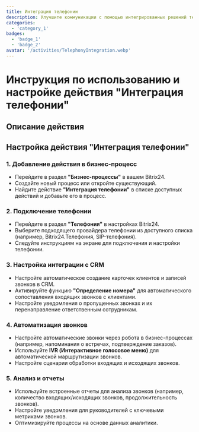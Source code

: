 ```yaml
---
title: Интеграция телефонии
description: Улучшите коммуникации с помощью интегрированных решений телефонии.
categories: 
  - 'category_1'
badges:
  - 'badge_1'
  - 'badge_2'
avatar: '/activities/TelephonyIntegration.webp'
---
```


# Инструкция по использованию и настройке действия "Интеграция телефонии"

## Описание действия

## **Настройка действия "Интеграция телефонии"**

### 1. Добавление действия в бизнес-процесс
- Перейдите в раздел **"Бизнес-процессы"** в вашем Bitrix24.
- Создайте новый процесс или откройте существующий.
- Найдите действие **"Интеграция телефонии"** в списке доступных действий и добавьте его в процесс.

### 2. Подключение телефонии
- Перейдите в раздел **"Телефония"** в настройках Bitrix24.
- Выберите подходящего провайдера телефонии из доступного списка (например, Bitrix24.Телефония, SIP-телефония).
- Следуйте инструкциям на экране для подключения и настройки телефонии.

### 3. Настройка интеграции с CRM
- Настройте автоматическое создание карточек клиентов и записей звонков в CRM.
- Активируйте функцию **"Определение номера"** для автоматического сопоставления входящих звонков с клиентами.
- Настройте уведомления о пропущенных звонках и их перенаправление ответственным сотрудникам.

### 4. Автоматизация звонков
- Настройте автоматические звонки через робота в бизнес-процессах (например, напоминания о встречах, подтверждение заказов).
- Используйте **IVR (Интерактивное голосовое меню)** для автоматической маршрутизации звонков.
- Настройте сценарии обработки входящих и исходящих звонков.

### 5. Анализ и отчеты
- Используйте встроенные отчеты для анализа звонков (например, количество входящих/исходящих звонков, продолжительность звонков).
- Настройте уведомления для руководителей с ключевыми метриками звонков.
- Оптимизируйте процессы на основе данных аналитики.